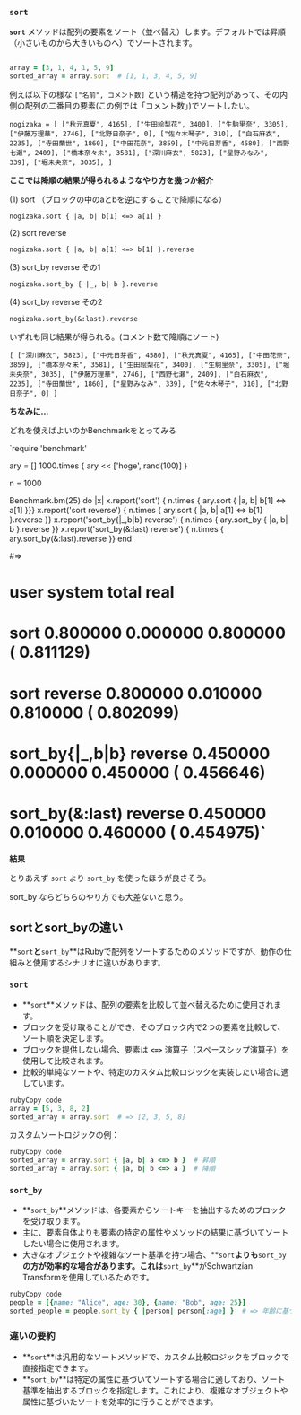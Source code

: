 ### **`sort`**

**`sort`** メソッドは配列の要素をソート（並べ替え）します。デフォルトでは昇順（小さいものから大きいものへ）でソートされます。

```ruby

array = [3, 1, 4, 1, 5, 9]
sorted_array = array.sort  # [1, 1, 3, 4, 5, 9]

```

例えば以下の様な `["名前", コメント数]` という構造を持つ配列があって、その内側の配列の二番目の要素(この例では「コメント数」)でソートしたい。

`nogizaka = [
  ["秋元真夏", 4165],
  ["生田絵梨花", 3400],
  ["生駒里奈", 3305],
  ["伊藤万理華", 2746],
  ["北野日奈子", 0],
  ["佐々木琴子", 310],
  ["白石麻衣", 2235],
  ["寺田蘭世", 1860],
  ["中田花奈", 3859],
  ["中元日芽香", 4580],
  ["西野七瀬", 2409],
  ["橋本奈々未", 3581],
  ["深川麻衣", 5823],
  ["星野みなみ", 339],
  ["堀未央奈", 3035],
]`

**ここでは降順の結果が得られるようなやり方を幾つか紹介**

(1) sort （ブロックの中のaとbを逆にすることで降順になる）

`nogizaka.sort { |a, b| b[1] <=> a[1] }`

(2) sort reverse

`nogizaka.sort { |a, b| a[1] <=> b[1] }.reverse`

(3) sort_by reverse その1

`nogizaka.sort_by { |_, b| b }.reverse`

(4) sort_by reverse その2

`nogizaka.sort_by(&:last).reverse`

いずれも同じ結果が得られる。(コメント数で降順にソート)

`[
  ["深川麻衣", 5823],
  ["中元日芽香", 4580],
  ["秋元真夏", 4165],
  ["中田花奈", 3859],
  ["橋本奈々未", 3581],
  ["生田絵梨花", 3400],
  ["生駒里奈", 3305],
  ["堀未央奈", 3035],
  ["伊藤万理華", 2746],
  ["西野七瀬", 2409],
  ["白石麻衣", 2235],
  ["寺田蘭世", 1860],
  ["星野みなみ", 339],
  ["佐々木琴子", 310],
  ["北野日奈子", 0]
]`

**ちなみに...**

どれを使えばよいのかBenchmarkをとってみる

`require 'benchmark'

ary = []
1000.times {
  ary << ['hoge', rand(100)]
}

n = 1000

Benchmark.bm(25) do |x|
  x.report('sort') { n.times { ary.sort { |a, b| b[1] <=> a[1] }}}
  x.report('sort reverse') { n.times { ary.sort { |a, b| a[1] <=> b[1] }.reverse }}
  x.report('sort_by{|_,b|b} reverse') { n.times { ary.sort_by { |a, b| b }.reverse }}
  x.report('sort_by(&:last) reverse') { n.times { ary.sort_by(&:last).reverse }}
end

#=>
#                                 user     system      total        real
# sort                        0.800000   0.000000   0.800000 (  0.811129)
# sort reverse                0.800000   0.010000   0.810000 (  0.802099)
# sort_by{|_,b|b} reverse     0.450000   0.000000   0.450000 (  0.456646)
# sort_by(&:last) reverse     0.450000   0.010000   0.460000 (  0.454975)`

**結果**

とりあえず `sort` より `sort_by` を使ったほうが良さそう。

sort_by ならどちらのやり方でも大差ないと思う。



## sortとsort_byの違い

**`sort`**と**`sort_by`**はRubyで配列をソートするためのメソッドですが、動作の仕組みと使用するシナリオに違いがあります。

### **`sort`**

- **`sort`**メソッドは、配列の要素を比較して並べ替えるために使用されます。
- ブロックを受け取ることができ、そのブロック内で2つの要素を比較して、ソート順を決定します。
- ブロックを提供しない場合、要素は **`<=>`** 演算子（スペースシップ演算子）を使用して比較されます。
- 比較的単純なソートや、特定のカスタム比較ロジックを実装したい場合に適しています。

```ruby
rubyCopy code
array = [5, 3, 8, 2]
sorted_array = array.sort  # => [2, 3, 5, 8]

```

カスタムソートロジックの例：

```ruby
rubyCopy code
sorted_array = array.sort { |a, b| a <=> b }  # 昇順
sorted_array = array.sort { |a, b| b <=> a }  # 降順

```

### **`sort_by`**

- **`sort_by`**メソッドは、各要素からソートキーを抽出するためのブロックを受け取ります。
- 主に、要素自体よりも要素の特定の属性やメソッドの結果に基づいてソートしたい場合に使用されます。
- 大きなオブジェクトや複雑なソート基準を持つ場合、**`sort`**よりも**`sort_by`**の方が効率的な場合があります。これは**`sort_by`**がSchwartzian Transformを使用しているためです。

```ruby
rubyCopy code
people = [{name: "Alice", age: 30}, {name: "Bob", age: 25}]
sorted_people = people.sort_by { |person| person[:age] }  # => 年齢に基づいてソート

```

### **違いの要約**

- **`sort`**は汎用的なソートメソッドで、カスタム比較ロジックをブロックで直接指定できます。
- **`sort_by`**は特定の属性に基づいてソートする場合に適しており、ソート基準を抽出するブロックを指定します。これにより、複雑なオブジェクトや属性に基づいたソートを効率的に行うことができます。